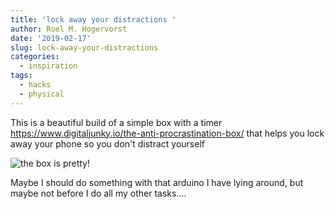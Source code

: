 ```yaml
---
title: 'lock away your distractions '
author: Roel M. Hogervorst
date: '2019-02-17'
slug: lock-away-your-distractions
categories:
  - inspiration
tags:
  - hacks
  - physical
---
```


This is a beautiful build of a simple box with a timer <https://www.digitaljunky.io/the-anti-procrastination-box/> 
that helps you lock away your phone so you don't distract yourself

![the box is pretty!](images/arduino_anti_procrastination.png)

Maybe I should do something with that arduino I have lying around, 
but maybe not before I do all my other tasks....
